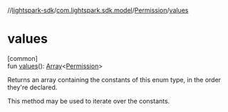 //[lightspark-sdk](../../../index.md)/[com.lightspark.sdk.model](../index.md)/[Permission](index.md)/[values](values.md)

# values

[common]\
fun [values](values.md)(): [Array](https://kotlinlang.org/api/latest/jvm/stdlib/kotlin/-array/index.html)&lt;[Permission](index.md)&gt;

Returns an array containing the constants of this enum type, in the order they're declared.

This method may be used to iterate over the constants.
